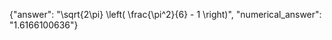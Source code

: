 {"answer": "\\sqrt{2\\pi} \\left( \\frac{\\pi^2}{6} - 1 \\right)", "numerical_answer": "1.6166100636"}